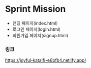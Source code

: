 # Sprint Mission

- 랜딩 페이지(index.html)
- 로그인 페이지(login.html)
- 회원가입 페이지(signup.html)

### 링크

https://joyful-kataifi-e6bfb4.netlify.app/
